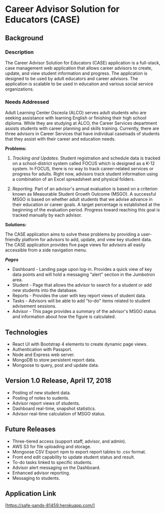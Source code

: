 # Career Advisor Solution for Educators (CASE)

## Background

### Description
The Career Advisor Solution for Educators (CASE) application is a full-stack, case management web application that allows career advisors to create, update, and view student information and progress. The application is designed to be used by adult educators and career advisors. The application is scalable to be used in education and various social service organizations.

### Needs Addressed
Adult Learning Center Osceola (ALCO) serves adult students who are seeking assistance with learning English or finishing their high school diploma. While they are studying at ALCO, the Career Services department assists students with career planning and skills training. Currently, there are three advisors in Career Services that have individual caseloads of students that they assist with their career and education needs.

**Problems:**

1.	*Tracking and Updates.* Student registration and schedule data is tracked on a school-district system called FOCUS which is designed as a K-12 system. In FOCUS, there is no way to track career-related services or progress for adults. Right now, advisors track student information using a combination of an Excel spreadsheet and physical folders.

2.	*Reporting.* Part of an advisor's annual evaluation is based on a criterion known as Measurable Student Growth Outcome (MSGO). A successful MSGO is based on whether adult students that we advise advance in their education or career goals. A target percentage is established at the beginning of the evaluation period. Progress toward reaching this goal is tracked manually by each advisor.

**Solutions:**

The CASE application aims to solve these problems by providing a user-friendly platform for advisors to add, update, and view key student data. The CASE application provides five page views for advisors all easily accessible from a side navigation menu.

***Pages***

* Dashboard - Landing page upon log-in. Provides a quick view of key data points and will hold a messaging "alert" section in the Jumbotron area.
* Student - Page that allows the advisor to search for a student or add new students into the database.
* Reports - Provides the user with key report views of student data.
* Tasks - Advisors will be able to add "to-do" items related to student advisement sessions.
* Advisor - This page provides a summary of the advisor's MSGO status and information about how the figure is calculated.

## Technologies

* React UI with Bootstrap 4 elements to create dynamic page views.
* Authentication with Passport.
* Node and Express web server.
* MongoDB to store persistent report data.
* Mongoose to query, post and update data.

## Version 1.0 Release, April 17, 2018

* Posting of new student data.
* Posting of notes to sudents.
* Advisor report views of students.
* Dashboard real-time, snapshot statistics.
* Advisor real-time calculation of MSGO status.

## Future Releases

* Three-tiered access (support staff, advisor, and admin).
* AWS S3 for file uploading and storage.
* Mongoose CSV Export npm to export report tables to .csv format.
* Front end edit capability to update student status and result.
* To-do tasks linked to specific students.
* Advisor alert messaging on the Dashboard.
* Enhanced advisor reporting.
* Messaging to students.

## Application Link
[https://safe-sands-81459.herokuapp.com/]